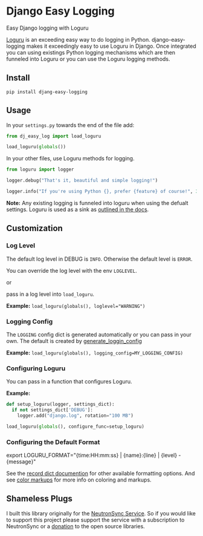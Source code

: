 # Django Easy Logging

Easy Django logging with Loguru

[Loguru](https://github.com/Delgan/loguru) is an exceeding easy way to do logging in Python. django-easy-logging makes it exceedingly easy to use Loguru in Django. Once integrated you can using existings Python logging mechanisms which are then funneled into Loguru or you can use the Loguru logging methods.

## Install

`pip install djang-easy-logging`

## Usage

In your `settings.py` towards the end of the file add:

```python
from dj_easy_log import load_loguru

load_loguru(globals())
```

In your other files, use Loguru methods for logging.

```python
from loguru import logger

logger.debug("That's it, beautiful and simple logging!")

logger.info("If you're using Python {}, prefer {feature} of course!", 3.6, feature="f-strings")
```

**Note:** Any existing logging is funneled into loguru when using the defualt settings. Loguru is used as a sink as [outlined in the docs](https://github.com/Delgan/loguru#entirely-compatible-with-standard-logging).

## Customization

### Log Level

The default log level in DEBUG is `INFO`. Otherwise the default level is `ERROR`.

You can override the log level with the env `LOGLEVEL`.

or

pass in a log level into `load_loguru`.

**Example:** `load_loguru(globals(), loglevel="WARNING")`


### Logging Config

The `LOGGING` config dict is generated automatically or you can pass in your own. The default is created by [generate_loggin_config](https://github.com/neutron-sync/django-easy-logging/blob/main/dj_easy_log.py#L9-L33)

**Example:** `load_loguru(globals(), logging_config=MY_LOGGING_CONFIG)`

### Configuring Loguru

You can pass in a function that configures Loguru.

**Example:**

```python
def setup_loguru(logger, settings_dict):
  if not settings_dict['DEBUG']:
    logger.add("django.log", rotation="100 MB")

load_loguru(globals(), configure_func=setup_loguru)
```

### Configuring the Default Format

export LOGURU_FORMAT="<blue>{time:HH:mm:ss}</blue> | <red>{name}:{line}</red> | {level} - {message}"

See the [record dict documention](https://loguru.readthedocs.io/en/stable/api/logger.html#record) for other available formatting options. And see [color markups](https://loguru.readthedocs.io/en/stable/api/logger.html#color) for more info on coloring and markups.

## Shameless Plugs

I built this library originally for the [NeutronSync Service](https://www.neutronsync.com/). So if you would like to support this project please support the service with a subscription to NeutronSync or a [donation](https://github.com/sponsors/neutron-sync) to the open source libraries.
